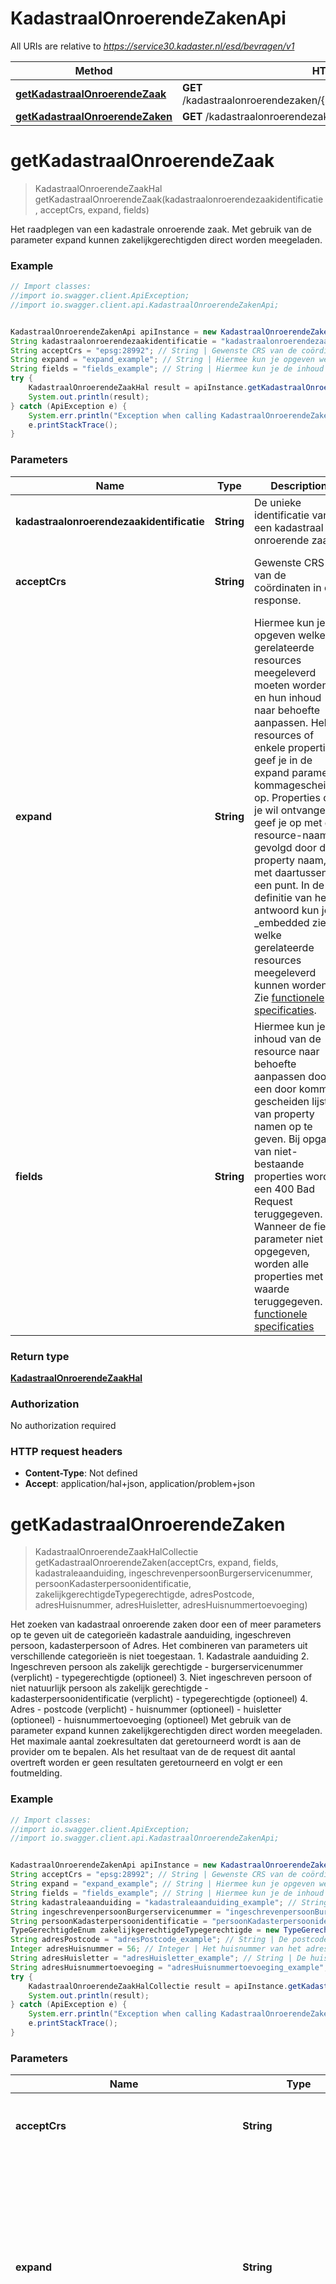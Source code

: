 # KadastraalOnroerendeZakenApi

All URIs are relative to *https://service30.kadaster.nl/esd/bevragen/v1*

Method | HTTP request | Description
------------- | ------------- | -------------
[**getKadastraalOnroerendeZaak**](KadastraalOnroerendeZakenApi.md#getKadastraalOnroerendeZaak) | **GET** /kadastraalonroerendezaken/{kadastraalonroerendezaakidentificatie} | 
[**getKadastraalOnroerendeZaken**](KadastraalOnroerendeZakenApi.md#getKadastraalOnroerendeZaken) | **GET** /kadastraalonroerendezaken | 

<a name="getKadastraalOnroerendeZaak"></a>
# **getKadastraalOnroerendeZaak**
> KadastraalOnroerendeZaakHal getKadastraalOnroerendeZaak(kadastraalonroerendezaakidentificatie, acceptCrs, expand, fields)



Het raadplegen van een kadastrale onroerende zaak.  Met gebruik van de parameter expand kunnen zakelijkgerechtigden direct worden meegeladen. 

### Example
```java
// Import classes:
//import io.swagger.client.ApiException;
//import io.swagger.client.api.KadastraalOnroerendeZakenApi;


KadastraalOnroerendeZakenApi apiInstance = new KadastraalOnroerendeZakenApi();
String kadastraalonroerendezaakidentificatie = "kadastraalonroerendezaakidentificatie_example"; // String | De unieke identificatie van een kadastraal onroerende zaak.
String acceptCrs = "epsg:28992"; // String | Gewenste CRS van de coördinaten in de response.
String expand = "expand_example"; // String | Hiermee kun je opgeven welke gerelateerde resources meegeleverd moeten worden, en hun inhoud naar behoefte aanpassen. Hele resources of enkele properties geef je in de expand parameter kommagescheiden op. Properties die je wil ontvangen geef je op met de resource-naam gevolgd door de property naam, met daartussen een punt. In de definitie van het antwoord kun je bij _embedded zien welke gerelateerde resources meegeleverd kunnen worden. Zie [functionele specificaties](https://github.com/VNG-Realisatie/Haal-Centraal-common/blob/v1.0.0/features/expand.feature).
String fields = "fields_example"; // String | Hiermee kun je de inhoud van de resource naar behoefte aanpassen door een door komma's gescheiden lijst van property namen op te geven. Bij opgave van niet-bestaande properties wordt een 400 Bad Request teruggegeven. Wanneer de fields parameter niet is opgegeven, worden alle properties met een waarde teruggegeven. Zie [functionele specificaties](https://github.com/VNG-Realisatie/Haal-Centraal-common/blob/v1.0.0/features/fields.feature)
try {
    KadastraalOnroerendeZaakHal result = apiInstance.getKadastraalOnroerendeZaak(kadastraalonroerendezaakidentificatie, acceptCrs, expand, fields);
    System.out.println(result);
} catch (ApiException e) {
    System.err.println("Exception when calling KadastraalOnroerendeZakenApi#getKadastraalOnroerendeZaak");
    e.printStackTrace();
}
```

### Parameters

Name | Type | Description  | Notes
------------- | ------------- | ------------- | -------------
 **kadastraalonroerendezaakidentificatie** | **String**| De unieke identificatie van een kadastraal onroerende zaak. |
 **acceptCrs** | **String**| Gewenste CRS van de coördinaten in de response. | [optional] [default to epsg:28992] [enum: epsg:28992]
 **expand** | **String**| Hiermee kun je opgeven welke gerelateerde resources meegeleverd moeten worden, en hun inhoud naar behoefte aanpassen. Hele resources of enkele properties geef je in de expand parameter kommagescheiden op. Properties die je wil ontvangen geef je op met de resource-naam gevolgd door de property naam, met daartussen een punt. In de definitie van het antwoord kun je bij _embedded zien welke gerelateerde resources meegeleverd kunnen worden. Zie [functionele specificaties](https://github.com/VNG-Realisatie/Haal-Centraal-common/blob/v1.0.0/features/expand.feature). | [optional]
 **fields** | **String**| Hiermee kun je de inhoud van de resource naar behoefte aanpassen door een door komma&#x27;s gescheiden lijst van property namen op te geven. Bij opgave van niet-bestaande properties wordt een 400 Bad Request teruggegeven. Wanneer de fields parameter niet is opgegeven, worden alle properties met een waarde teruggegeven. Zie [functionele specificaties](https://github.com/VNG-Realisatie/Haal-Centraal-common/blob/v1.0.0/features/fields.feature) | [optional]

### Return type

[**KadastraalOnroerendeZaakHal**](KadastraalOnroerendeZaakHal.md)

### Authorization

No authorization required

### HTTP request headers

 - **Content-Type**: Not defined
 - **Accept**: application/hal+json, application/problem+json

<a name="getKadastraalOnroerendeZaken"></a>
# **getKadastraalOnroerendeZaken**
> KadastraalOnroerendeZaakHalCollectie getKadastraalOnroerendeZaken(acceptCrs, expand, fields, kadastraleaanduiding, ingeschrevenpersoonBurgerservicenummer, persoonKadasterpersoonidentificatie, zakelijkgerechtigdeTypegerechtigde, adresPostcode, adresHuisnummer, adresHuisletter, adresHuisnummertoevoeging)



Het zoeken van kadastraal onroerende zaken door een of meer parameters op te geven uit de categorieën kadastrale aanduiding, ingeschreven persoon, kadasterpersoon of Adres. Het combineren van parameters uit verschillende categorieën is niet toegestaan. 1.  Kadastrale aanduiding 2.  Ingeschreven persoon als zakelijk gerechtigde     -  burgerservicenummer (verplicht)     -  typegerechtigde (optioneel) 3.  Niet ingeschreven persoon of niet natuurlijk persoon als zakelijk gerechtigde     -  kadasterpersoonidentificatie (verplicht)     -  typegerechtigde (optioneel) 4.  Adres     -  postcode (verplicht)     -  huisnummer (optioneel)     -  huisletter (optioneel)     -  huisnummertoevoeging (optioneel)  Met gebruik van de parameter expand kunnen zakelijkgerechtigden direct worden meegeladen.  Het maximale aantal zoekresultaten dat geretourneerd wordt is aan de provider om te bepalen. Als het resultaat van de de request dit aantal overtreft worden er geen resultaten geretourneerd en volgt er een foutmelding. 

### Example
```java
// Import classes:
//import io.swagger.client.ApiException;
//import io.swagger.client.api.KadastraalOnroerendeZakenApi;


KadastraalOnroerendeZakenApi apiInstance = new KadastraalOnroerendeZakenApi();
String acceptCrs = "epsg:28992"; // String | Gewenste CRS van de coördinaten in de response.
String expand = "expand_example"; // String | Hiermee kun je opgeven welke gerelateerde resources meegeleverd moeten worden, en hun inhoud naar behoefte aanpassen. Hele resources of enkele properties geef je in de expand parameter kommagescheiden op. Properties die je wil ontvangen geef je op met de resource-naam gevolgd door de property naam, met daartussen een punt. In de definitie van het antwoord kun je bij _embedded zien welke gerelateerde resources meegeleverd kunnen worden. Zie [functionele specificaties](https://github.com/VNG-Realisatie/Haal-Centraal-common/blob/v1.0.0/features/expand.feature).
String fields = "fields_example"; // String | Hiermee kun je de inhoud van de resource naar behoefte aanpassen door een door komma's gescheiden lijst van property namen op te geven. Bij opgave van niet-bestaande properties wordt een 400 Bad Request teruggegeven. Wanneer de fields parameter niet is opgegeven, worden alle properties met een waarde teruggegeven. Zie [functionele specificaties](https://github.com/VNG-Realisatie/Haal-Centraal-common/blob/v1.0.0/features/fields.feature)
String kadastraleaanduiding = "kadastraleaanduiding_example"; // String | Kadastrale aanduiding is een unieke aanduiding van een onroerende zaak. De volgorde waarin deze string wordt opgebouwd is - [Kadastrale gemeente](http://www.kadaster.nl/schemas/waardelijsten/KadastraleGemeente/). - sectie, 1 of 2 hoofdletters - perceelnummer, 1 tot 5 cijfers - appartementsrechtVolgnummer, Hoofdletter A gevolgd door 1 tot 4 cijfers (optioneel)  gescheiden door een spatie
String ingeschrevenpersoonBurgerservicenummer = "ingeschrevenpersoonBurgerservicenummer_example"; // String | Het burgerservicenummer van de persoon die een zakelijk recht op een kadastraal onroerende zaak heeft. Deze persoon is zakelijk gerechtigde van de kadastraal onroerende zaak. Door deze query-parameter te gebruiken worden Kadastraal Onroerende Zaken geretourneerd waar deze persoon een zakelijk recht op heeft.
String persoonKadasterpersoonidentificatie = "persoonKadasterpersoonidentificatie_example"; // String | De identificatie van de Kadasterpersoon, een niet-ingeschreven persoon of een rechtspersoon waarvan de gegevens door het kadaster zijn geregistreerd. Deze persoon is zakelijk gerechtigde van de Kadastraal Onroerende Zaak. Door deze query-parameter te gebruiken worden Kadastraal Onroerende Zaken geretourneerd waar deze persoon een zakelijk recht op heeft.
TypeGerechtigdeEnum zakelijkgerechtigdeTypegerechtigde = new TypeGerechtigdeEnum(); // TypeGerechtigdeEnum | Een typering van het recht dat de zakelijkgerechtigde heeft op de Kadastraal Onroerende Zaak. Door het gebruik van deze query-parameter worden Kadastraal Onroerende Zaken geretourneerd waar een recht op rust van het opgegeven type.
String adresPostcode = "adresPostcode_example"; // String | De postcode van het adres van de objectlocatie van de kadastraal onroerende zaak
Integer adresHuisnummer = 56; // Integer | Het huisnummer van het adres van de objectlocatie van de kadastraal onroerende zaak
String adresHuisletter = "adresHuisletter_example"; // String | De huisletter van het adres van de objectlocatie van de kadastraal onroerende zaak
String adresHuisnummertoevoeging = "adresHuisnummertoevoeging_example"; // String | De huisnummertoevoeging van het adres van de objectlocatie van de kadastraal onroerende zaak
try {
    KadastraalOnroerendeZaakHalCollectie result = apiInstance.getKadastraalOnroerendeZaken(acceptCrs, expand, fields, kadastraleaanduiding, ingeschrevenpersoonBurgerservicenummer, persoonKadasterpersoonidentificatie, zakelijkgerechtigdeTypegerechtigde, adresPostcode, adresHuisnummer, adresHuisletter, adresHuisnummertoevoeging);
    System.out.println(result);
} catch (ApiException e) {
    System.err.println("Exception when calling KadastraalOnroerendeZakenApi#getKadastraalOnroerendeZaken");
    e.printStackTrace();
}
```

### Parameters

Name | Type | Description  | Notes
------------- | ------------- | ------------- | -------------
 **acceptCrs** | **String**| Gewenste CRS van de coördinaten in de response. | [optional] [default to epsg:28992] [enum: epsg:28992]
 **expand** | **String**| Hiermee kun je opgeven welke gerelateerde resources meegeleverd moeten worden, en hun inhoud naar behoefte aanpassen. Hele resources of enkele properties geef je in de expand parameter kommagescheiden op. Properties die je wil ontvangen geef je op met de resource-naam gevolgd door de property naam, met daartussen een punt. In de definitie van het antwoord kun je bij _embedded zien welke gerelateerde resources meegeleverd kunnen worden. Zie [functionele specificaties](https://github.com/VNG-Realisatie/Haal-Centraal-common/blob/v1.0.0/features/expand.feature). | [optional]
 **fields** | **String**| Hiermee kun je de inhoud van de resource naar behoefte aanpassen door een door komma&#x27;s gescheiden lijst van property namen op te geven. Bij opgave van niet-bestaande properties wordt een 400 Bad Request teruggegeven. Wanneer de fields parameter niet is opgegeven, worden alle properties met een waarde teruggegeven. Zie [functionele specificaties](https://github.com/VNG-Realisatie/Haal-Centraal-common/blob/v1.0.0/features/fields.feature) | [optional]
 **kadastraleaanduiding** | **String**| Kadastrale aanduiding is een unieke aanduiding van een onroerende zaak. De volgorde waarin deze string wordt opgebouwd is - [Kadastrale gemeente](http://www.kadaster.nl/schemas/waardelijsten/KadastraleGemeente/). - sectie, 1 of 2 hoofdletters - perceelnummer, 1 tot 5 cijfers - appartementsrechtVolgnummer, Hoofdletter A gevolgd door 1 tot 4 cijfers (optioneel)  gescheiden door een spatie | [optional]
 **ingeschrevenpersoonBurgerservicenummer** | **String**| Het burgerservicenummer van de persoon die een zakelijk recht op een kadastraal onroerende zaak heeft. Deze persoon is zakelijk gerechtigde van de kadastraal onroerende zaak. Door deze query-parameter te gebruiken worden Kadastraal Onroerende Zaken geretourneerd waar deze persoon een zakelijk recht op heeft. | [optional]
 **persoonKadasterpersoonidentificatie** | **String**| De identificatie van de Kadasterpersoon, een niet-ingeschreven persoon of een rechtspersoon waarvan de gegevens door het kadaster zijn geregistreerd. Deze persoon is zakelijk gerechtigde van de Kadastraal Onroerende Zaak. Door deze query-parameter te gebruiken worden Kadastraal Onroerende Zaken geretourneerd waar deze persoon een zakelijk recht op heeft. | [optional]
 **zakelijkgerechtigdeTypegerechtigde** | [**TypeGerechtigdeEnum**](.md)| Een typering van het recht dat de zakelijkgerechtigde heeft op de Kadastraal Onroerende Zaak. Door het gebruik van deze query-parameter worden Kadastraal Onroerende Zaken geretourneerd waar een recht op rust van het opgegeven type. | [optional]
 **adresPostcode** | **String**| De postcode van het adres van de objectlocatie van de kadastraal onroerende zaak | [optional]
 **adresHuisnummer** | **Integer**| Het huisnummer van het adres van de objectlocatie van de kadastraal onroerende zaak | [optional] [enum: ]
 **adresHuisletter** | **String**| De huisletter van het adres van de objectlocatie van de kadastraal onroerende zaak | [optional]
 **adresHuisnummertoevoeging** | **String**| De huisnummertoevoeging van het adres van de objectlocatie van de kadastraal onroerende zaak | [optional]

### Return type

[**KadastraalOnroerendeZaakHalCollectie**](KadastraalOnroerendeZaakHalCollectie.md)

### Authorization

No authorization required

### HTTP request headers

 - **Content-Type**: Not defined
 - **Accept**: application/hal+json, application/problem+json

